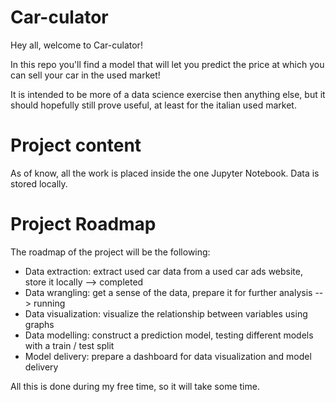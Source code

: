 # Car-culator
Hey all, welcome to Car-culator! 

In this repo you'll find a model that will let you predict the price at which you can sell your car in the used market!

It is intended to be more of a data science exercise then anything else, but it should hopefully still prove useful, at least for the italian used market.

# Project content
As of know, all the work is placed inside the one Jupyter Notebook. Data is stored locally.

# Project Roadmap
The roadmap of the project will be the following:
- Data extraction: extract used car data from a used car ads website, store it locally --> completed
- Data wrangling: get a sense of the data, prepare it for further analysis --> running
- Data visualization: visualize the relationship between variables using graphs
- Data modelling: construct a prediction model, testing different models with a train / test split
- Model delivery: prepare a dashboard for data visualization and model delivery

All this is done during my free time, so it will take some time.
